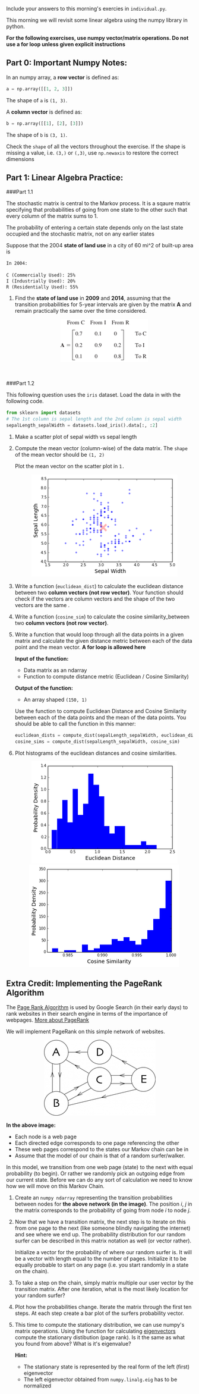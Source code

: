 Include your answers to this morning's exercies in `individual.py`.

This morning we will revisit some linear algebra using the numpy library in python. 

**For the following exercises, use numpy vector/matrix operations. Do not use a for loop unless given explicit instructions**

## Part 0: Important Numpy Notes:

In an numpy array, a **row vector** is defined as:

```python
a = np.array([[1, 2, 3]])
```
The shape of `a` is `(1, 3)`.

A **column vector** is defined as:
```python
b = np.array([[1], [2], [3]])
```
The shape of `b` is `(3, 1)`.

Check the `shape` of all the vectors throughout the exercise.
If the shape is missing a value, i.e. `(3,)` or  `(,3)`, use `np.newaxis` to
restore the correct dimensions


## Part 1: Linear Algebra Practice:

###Part 1.1

The stochastic matrix is central to the Markov process. It is a sqaure matrix specifying that probabilities of going from one state to the other such that every column of the matrix sums to 1.

The probability of entering a certain state depends only on the last state occupied and the stochastic matrix, not on any earlier states

Suppose that the 2004 **state of land use** in a city of 60 mi^2 of built-up
area is

```
In 2004:
   
C (Commercially Used): 25%
I (Industrially Used): 20%
R (Residentially Used): 55%
```

1. Find the **state of land use** in **2009** and **2014**,
   assuming that the transition probabilities for 5-year intervals are given
   by the matrix **A** and remain practically the same over the time considered.
   
   <div align="center">
      <img src="images/transition_matix_A.png">
   </div>
   
   
<br>

###Part 1.2

This following question uses the `iris` dataset. Load the data in with the following code.
   
```python
from sklearn import datasets
# The 1st column is sepal length and the 2nd column is sepal width
sepalLength_sepalWidth = datasets.load_iris().data[:, :2]
```
  
1. Make a scatter plot of sepal width vs sepal length
  
2. Compute the mean vector (column-wise) of the data matrix. The `shape`
   of the mean vector should be `(1, 2)`
     
   Plot the mean vector on the scatter plot in `1.` 

   <div align="center">
    <img src="images/mean.png">
   </div>

3. Write a function (`euclidean_dist`) to calculate the euclidean distance
   between two **column vectors (not row vector)**. Your function should check
   if the vectors are column vectors and the shape of the two vectors are the same .

4. Write a function (`cosine_sim`) to calculate the cosine similarity_between 
   two **column vectors (not row vector)**.
   
5. Write a function that would loop through all the data points in a given matrix and 
   calculate the given distance metric between each of the data point and the mean
   vector. **A for loop is allowed here**
      
   **Input of the function:**
     - Data matrix as an ndarray
     - Function to compute distance metric (Euclidean / Cosine Similarity)
      
   **Output of the function:**
     - An array shaped `(150, 1)`
      
   Use the function to compute Euclidean Distance and Cosine Similarity between each of
   the data points and the mean of the data points. You should be able to call the function
   in this manner:

   ```python
   euclidean_dists = compute_dist(sepalLength_sepalWidth, euclidean_dist)
   cosine_sims = compute_dist(sepalLength_sepalWidth, cosine_sim)
   ```
6. Plot histograms of the euclidean distances and cosine similarities.
   
   <div align="center">
    <img src="images/eucli_hist.png">
   </div>

   <div align="center">
    <img src="images/cos_hist.png">
   </div>


## Extra Credit: Implementing the PageRank Algorithm

The [Page Rank Algorithm](http://en.wikipedia.org/wiki/PageRank) is used by Google
Search (in their early days) to rank websites in their search engine in terms 
of the importance of webpages. 
[More about PageRank](http://books.google.com/books/p/princeton?id=5o_K4rri1CsC&printsec=frontcover&source=gbs_ViewAPI&hl=en#v=onepage&q&f=false)

We will implement PageRank on this simple network of websites.

   <div align="center">
    <img src="images/pageweb.png">
   </div>

**In the above image:**
   - Each node is a web page
   - Each directed edge corresponds to one page referencing the other
   - These web pages correspond to the states our Markov chain can be in
   - Assume that the model of our chain is that of a random surfer/walker.

In this model, we transition from one web page (state) to the next with
equal probability (to begin).  Or rather we randomly pick an outgoing edge
from our current state.  Before we can do any sort of calculation we need to
know how we will move on this Markov Chain.

1. Create an `numpy ndarray` representing the transition probabilities between
   nodes for **the above network (in the image)**. The position _i_, _j_ in the matrix corresponds to the
   probability of going from node _i_ to node _j_.

2. Now that we have a transition matrix, the next step is to iterate on this
   from one page to the next (like someone blindly navigating the internet) and
   see where we end up. The probability distribution for our random surfer can
   be described in this matrix notation as well (or vector rather).

   Initialize a vector for the probability of where our random surfer is.
   It will be a vector with length equal to the number of pages.
   Initialize it to be equally probable to start on any page
   (i.e. you start randomly in a state on the chain).

3. To take a step on the chain, simply matrix multiple our user vector by the
   transition matrix.
   After one iteration, what is the most likely location for your random surfer?

4. Plot how the probabilities change.
   Iterate the matrix through the first ten steps.
   At each step create a bar plot of the surfers probability vector.

5. This time to compute the stationary distribution, we can use numpy's
   matrix operations. Using the function for calculating [eigenvectors](http://docs.scipy.org/doc/numpy/reference/generated/numpy.linalg.eig.html) compute the
   stationary distibution (page rank).  Is it the same as what you found
   from above?  What is it's eigenvalue?
   
   **Hint:** 
   - The stationary state is represented by the real form of the left (first) eigenvector
   - The left eigenvector obtained from `numpy.linalg.eig` has to be normalized
           
